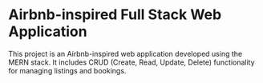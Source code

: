 <h1>Airbnb-inspired Full Stack Web Application</h1>
<p>This project is an Airbnb-inspired web application developed using the MERN stack. It includes CRUD (Create, Read, Update, Delete) functionality for managing listings and bookings.</p>
